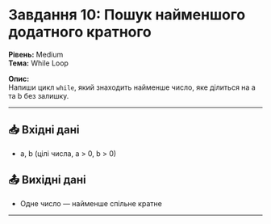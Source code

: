 # Завдання 10: Пошук найменшого додатного кратного

**Рівень:** Medium  
**Тема:** While Loop  

**Опис:**  
Напиши цикл `while`, який знаходить найменше число, яке ділиться на a та b без залишку.

---

## 📥 Вхідні дані
- a, b (цілі числа, a > 0, b > 0)

## 📤 Вихідні дані
- Одне число — найменше спільне кратне

---